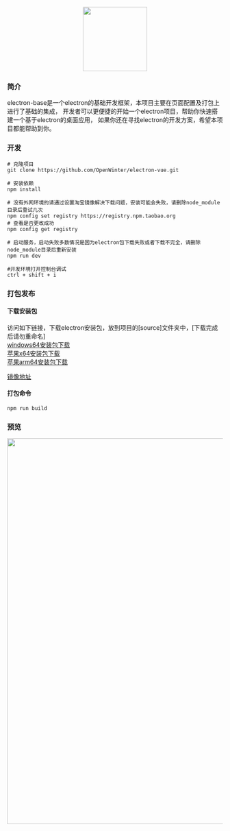 <p align="center">
  <img width="150" src="https://img.uouzen.cn/2022-04-19/1650370670159RNW.png">
</p>

### 简介
electron-base是一个electron的基础开发框架，本项目主要在页面配置及打包上进行了基础的集成，
开发者可以更便捷的开始一个electron项目，帮助你快速搭建一个基于electron的桌面应用，
如果你还在寻找electron的开发方案，希望本项目都能帮助到你。

### 开发
```
# 克隆项目
git clone https://github.com/OpenWinter/electron-vue.git

# 安装依赖
npm install

# 没有外网环境的请通过设置淘宝镜像解决下载问题，安装可能会失败，请删除node_module目录后重试几次
npm config set registry https://registry.npm.taobao.org
# 查看是否更改成功
npm config get registry

# 启动服务，启动失败多数情况是因为electron包下载失败或者下载不完全，请删除node_module目录后重新安装
npm run dev

#开发环境打开控制台调试
ctrl + shift + i
```

### 打包发布
#### 下载安装包
访问如下链接，下载electron安装包，放到项目的[source]文件夹中，[下载完成后请勿重命名] <br />
[windows64安装包下载](https://registry.npmmirror.com/-/binary/electron/15.0.0/electron-v15.0.0-win32-x64.zip) <br />
[苹果x64安装包下载](https://registry.npmmirror.com/-/binary/electron/15.0.0/electron-v15.0.0-darwin-x64.zip) <br />
[苹果arm64安装包下载](https://registry.npmmirror.com/-/binary/electron/15.0.0/electron-v15.0.0-darwin-arm64.zip) <br />

[镜像地址](https://registry.npmmirror.com/binary.html?path=electron/15.0.0/)

#### 打包命令
```
npm run build
```

### 预览
<p>
<img width="900px" src="https://img.uouzen.cn/2022-04-19/1650370897519HDw.jpg" />
</p>
